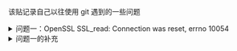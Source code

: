 该贴记录自己以往使用 git 遇到的一些问题


<details><summary>问题一：OpenSSL SSL_read: Connection was reset, errno 10054</summary>
  
```Bash
$ git push
fatal: unable to access 'https://github.com/xxx/xxx/': OpenSSL SSL_read: Connection was reset, errno 10054
```
Google 了以下，发现解决方案是关闭 ssl 校验，命令如下：
```bash
$ git config http.sslVerify false
```

随后出现新问题：
```Bash
$ git push
fatal: unable to access 'https://github.com/xxx/xxx/': Failed to connect to github.com port 443 after 21045 ms: Timed out
```
可以看到，是个超时错误，由于 Github 国内会被 Anti-Magic Shield 挡住，怀疑是 DNS 的问题，因为我的机器能访问 Github，就是 git push 出错。
查看当前 GitHub.com 的可用 ip，可以使用如下网站：[Link](https://ipaddress.com/website/github.com)

<img  src="https://user-images.githubusercontent.com/89090949/191400987-0302afa8-6e20-4413-9ec9-3a79ba0cfc66.png" />

修改 host 文件
![image](https://user-images.githubusercontent.com/89090949/191401099-0d823e78-4b1b-4d3e-a408-cff6d02a0d89.png)

问题解决：
![image](https://user-images.githubusercontent.com/89090949/191401342-0faa0d6d-6a5b-4e4e-9e16-8370da8b49fa.png)

</details>

  
  
<details><summary>问题一的补充</summary>
  <br>
  实际应用过程中，发现问题一的解决方式不能全局应用，因为问题一的方案是对当个已 clone 下来的项目有效。随后笔者在 clone 其他项目仓库也发现了同样的问题
  
  ![image](https://user-images.githubusercontent.com/89090949/191408515-8152478d-9004-4978-88f6-bbace42e85ff.png)
  
  因此，猜想是否 git 本身就存在配置文件，随后找到 git 的安装目录，找到了一个配置文件：
  
  ![image](https://user-images.githubusercontent.com/89090949/191408608-f790e8d8-9298-4e51-bf19-453a32fa9f4c.png)
  
管理员打开，加入如下内容：
  
  ![image](https://user-images.githubusercontent.com/89090949/191408689-4c929ad5-8380-4294-a9e6-6b82df24a2e3.png)
  
解决问题
  
</details>
  
